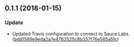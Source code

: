 <a name="0.1.1"></a>
## 0.1.1 (2018-01-15)


### Update

* Updated Travis configuration to connect to Sauce Labs. ([bdd1589e9eda2a7e4763525c8b337f76e565a5fc](https://github.com/advanced-rest-client/arc-api-menu/commit/bdd1589e9eda2a7e4763525c8b337f76e565a5fc))



